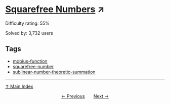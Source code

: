 # [Squarefree Numbers](https://projecteuler.net/problem=193) ↗️

Difficulty rating: 55%

Solved by: 3,732 users
## Tags

- [mobius-function](../tags/mobius-function.md)
- [squarefree-number](../tags/squarefree-number.md)
- [sublinear-number-theoretic-summation](../tags/sublinear-number-theoretic-summation.md)



---

[↑ Main Index](../README.md)


<div align=center><a href='192.md'>← Previous</a> &nbsp;&nbsp; &nbsp;&nbsp;  <a href='194.md'>Next →</a></div>
